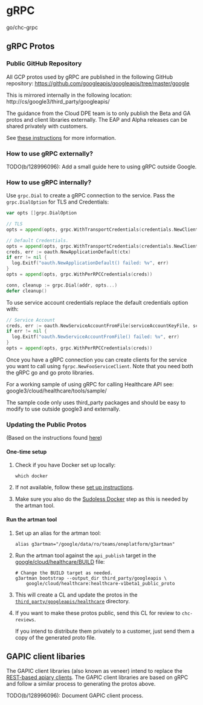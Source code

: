 # gRPC

go/chc-grpc

## gRPC Protos

### Public GitHub Repository

All GCP protos used by gRPC are published in the following GitHub repository:
https://github.com/googleapis/googleapis/tree/master/google

This is mirrored internally in the following location:
http://cs/google3/third_party/googleapis/

The guidance from the Cloud DPE team is to only publish the Beta and GA protos
and client libraries externally. The EAP and Alpha releases can be shared
privately with customers.

See
[these instructions](https://g3doc.corp.google.com/company/teams/veneer/user/library-publishing.md#cloud-apis-ga-or-beta-releases-only)
for more information.

### How to use gRPC externally?

TODO(b/128996096): Add a small guide here to using gRPC outside Google.

### How to use gRPC internally?

Use `grpc.Dial` to create a gRPC connection to the service. Pass the
`grpc.DialOption` for TLS and Credentials:

```go
var opts []grpc.DialOption

// TLS
opts = append(opts, grpc.WithTransportCredentials(credentials.NewClientTLSFromCert(nil, "")))

// Default Credentials.
opts = append(opts, grpc.WithTransportCredentials(credentials.NewClientTLSFromCert(nil, "")))
creds, err := oauth.NewApplicationDefault(ctx)
if err != nil {
  log.Exitf("oauth.NewApplicationDefault() failed: %v", err)
}
opts = append(opts, grpc.WithPerRPCCredentials(creds))

conn, cleanup := grpc.Dial(addr, opts...)
defer cleanup()
```

To use service account credentials replace the default credentials option with:

```go
// Service Account
creds, err := oauth.NewServiceAccountFromFile(serviceAccountKeyFile, scope)
if err != nil {
  log.Exitf("oauth.NewServiceAccountFromFile() failed: %v", err)
}
opts = append(opts, grpc.WithPerRPCCredentials(creds))
```

Once you have a gRPC connection you can create clients for the service you want
to call using `fgrpc.NewFooServiceClient`. Note that you need both the gRPC go
and go proto libraries.

For a working sample of using gRPC for calling Healthcare API see:
google3/cloud/healthcare/tools/sample/

The sample code only uses third_party packages and should be easy to modify to
use outside google3 and externally.

### Updating the Public Protos

(Based on the instructions found
[here](http://go/actools-user-guide#introduction))

#### One-time setup

1.  Check if you have Docker set up locally:

    ```shell
    which docker
    ```

1.  If not available, follow these
    [set up instructions](http://go/installdocker).

1.  Make sure you also do the
    [Sudoless Docker](http://go/installdocker#sudoless-docker) step as this is
    needed by the artman tool.

#### Run the artman tool

1.  Set up an alias for the artman tool:

    ```shell
    alias g3artman="/google/data/ro/teams/oneplatform/g3artman"
    ```

1.  Run the artman tool against the `api_publish` target in the
    [google/cloud/healthcare/BUILD](http://cs/google3/google/cloud/healthcare/BUILD)
    file:

    ```shell
    # Change the BUILD target as needed.
    g3artman bootstrap --output_dir third_party/googleapis \
        google/cloud/healthcare:healthcare-v1beta1_public_proto
    ```

1.  This will create a CL and update the protos in the
    [`third_party/googleapis/healthcare`](http://cs/google3/third_party/googleapis/healthcare)
    directory.

1.  If you want to make these protos public, send this CL for review to
    `chc-reviews`.

    If you intend to distribute them privately to a customer, just send them a
    copy of the generated proto file.

## GAPIC client libaries

The GAPIC client libraries (also known as veneer) intend to replace the
[REST-based apiary clients](http://go/chc-client-libraries). The GAPIC client
libraries are based on gRPC and follow a similar process to generating the
protos above.

TODO(b/128996096): Document GAPIC client process.
